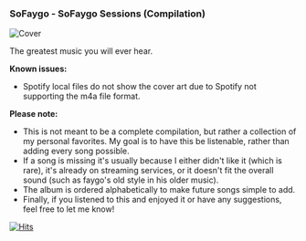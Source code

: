 ### SoFaygo - SoFaygo Sessions (Compilation)
![Cover](https://github.com/HeyItsMicro/SoFaygo-Never-Apologize/assets/40962301/4a95b14b-234a-4bd0-b642-5a6830773d5f)

The greatest music you will ever hear.

**Known issues:**
- Spotify local files do not show the cover art due to Spotify not supporting the m4a file format.

**Please note:**
- This is not meant to be a complete compilation, but rather a collection of my personal favorites. My goal is to have this be listenable, rather than adding every song possible.
- If a song is missing it's usually because I either didn't like it (which is rare), it's already on streaming services, or it doesn't fit the overall sound (such as faygo's old style in his older music). 
- The album is ordered alphabetically to make future songs simple to add.
- Finally, if you listened to this and enjoyed it or have any suggestions, feel free to let me know!

[![Hits](https://hits.seeyoufarm.com/api/count/incr/badge.svg?url=https%3A%2F%2Fgithub.com%2FHeyItsMicro%2FSoFaygo-Never-Apologize&count_bg=%2379C83D&title_bg=%23555555&icon=&icon_color=%23E7E7E7&title=hits&edge_flat=false)](https://hits.seeyoufarm.com)

